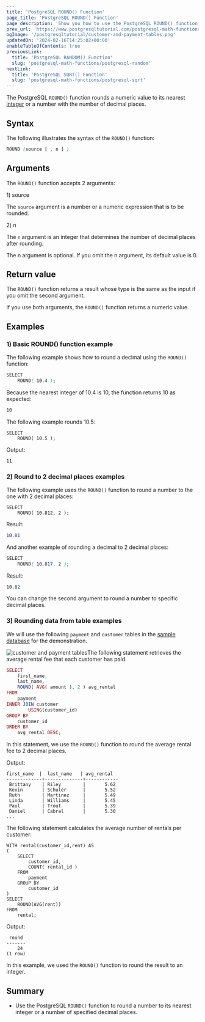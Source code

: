 ```yaml
---
title: 'PostgreSQL ROUND() Function'
page_title: 'PostgreSQL ROUND() Function'
page_description: 'Show you how to use the PostgreSQL ROUND() function to round a number to its nearest integer or a number of specified decimal places.'
prev_url: 'https://www.postgresqltutorial.com/postgresql-math-functions/postgresql-round/'
ogImage: '/postgresqltutorial/customer-and-payment-tables.png'
updatedOn: '2024-02-16T14:25:02+00:00'
enableTableOfContents: true
previousLink:
  title: 'PostgreSQL RANDOM() Function'
  slug: 'postgresql-math-functions/postgresql-random'
nextLink:
  title: 'PostgreSQL SQRT() Function'
  slug: 'postgresql-math-functions/postgresql-sqrt'
---
```


The PostgreSQL `ROUND()` function rounds a numeric value to its nearest [integer](../postgresql-tutorial/postgresql-integer) or a number with the number of decimal places.

## Syntax

The following illustrates the syntax of the `ROUND()` function:

```css
ROUND (source [ , n ] )
```

## Arguments

The `ROUND()` function accepts 2 arguments:

1\) source

The `source` argument is a number or a numeric expression that is to be rounded.

2\) n

The `n` argument is an integer that determines the number of decimal places after rounding.

The n argument is optional. If you omit the n argument, its default value is 0\.

## Return value

The `ROUND()` function returns a result whose type is the same as the input if you omit the second argument.

If you use both arguments, the `ROUND()` function returns a numeric value.

## Examples

### 1\) Basic ROUND() function example

The following example shows how to round a decimal using the `ROUND()` function:

```css
SELECT
    ROUND( 10.4 );
```

Because the nearest integer of 10\.4 is 10, the function returns 10 as expected:

```css
10
```

The following example rounds 10\.5:

```
SELECT
    ROUND( 10.5 );
```

Output:

```css
11
```

### 2\) Round to 2 decimal places examples

The following example uses the `ROUND()` function to round a number to the one with 2 decimal places:

```
SELECT
    ROUND( 10.812, 2 );
```

Result:

```css
10.81
```

And another example of rounding a decimal to 2 decimal places:

```css
SELECT
    ROUND( 10.817, 2 );
```

Result:

```css
10.82
```

You can change the second argument to round a number to specific decimal places.

### 3\) Rounding data from table examples

We will use the following `payment` and `customer` tables in the [sample database](../postgresql-getting-started/postgresql-sample-database) for the demonstration.

![customer and payment tables](/postgresqltutorial/customer-and-payment-tables.png)The following statement retrieves the average rental fee that each customer has paid.

```php
SELECT
    first_name,
    last_name,
    ROUND( AVG( amount ), 2 ) avg_rental
FROM
    payment
INNER JOIN customer
        USING(customer_id)
GROUP BY
    customer_id
ORDER BY
    avg_rental DESC;
```

In this statement, we use the `ROUND()` function to round the average rental fee to 2 decimal places.

Output:

```
first_name  |  last_name   | avg_rental
-------------+--------------+------------
 Brittany    | Riley        |       5.62
 Kevin       | Schuler      |       5.52
 Ruth        | Martinez     |       5.49
 Linda       | Williams     |       5.45
 Paul        | Trout        |       5.39
 Daniel      | Cabral       |       5.30
...
```

The following statement calculates the average number of rentals per customer:

```
WITH rental(customer_id,rent) AS
(
    SELECT
        customer_id,
        COUNT( rental_id )
    FROM
        payment
    GROUP BY
        customer_id
)
SELECT
    ROUND(AVG(rent))
FROM
    rental;
```

Output:

```
 round
-------
    24
(1 row)
```

In this example, we used the `ROUND()` function to round the result to an integer.

## Summary

- Use the PostgreSQL `ROUND()` function to round a number to its nearest integer or a number of specified decimal places.
